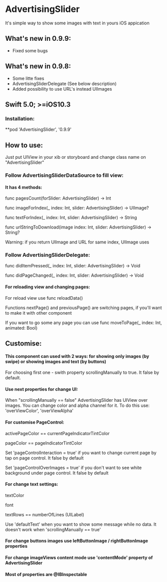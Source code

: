 # AdvertisingSlider
It's simple way to show some images with text in yours iOS appication

## What's new in 0.9.9:

- Fixed some bugs

## What's new in 0.9.8:

- Some litte fixes 
- AdvertisingSliderDelegate (See below description)
- Added possibility to use URL's instead UIImages

## Swift 5.0;  >=iOS10.3 

### Installation:

**pod 'AdvertisingSlider', '0.9.9'

## How to use:

Just put UIView in your xib or storyboard and change class name on "AdvertisingSlider" 

### Follow AdvertisingSliderDataSource to fill view:

#### It has 4 methods: 
 <p>func pagesCount(forSlider: AdvertisingSlider) -> Int<p/>
 <p>func imageForIndex(_ index: Int, slider: AdvertisingSlider) -> UIImage?<p/>
 <p>func textForIndex(_ index: Int, slider: AdvertisingSlider) -> String<p/>
 <p>func urlStringToDownload(image index: Int, slider: AdvertisingSlider) -> String?</p>
 
 Warning: if you return UIImage and URL for same index, UIImage uses
 
### Follow AdvertisingSliderDelegate:

<p>func didItemPressed(_ index: Int, slider: AdvertisingSlider) -> Void</p>
<p>func didPageChanged(_ index: Int, slider: AdvertisingSlider) -> Void</p>
 
#### For reloading view and changing pages:

For reload view use func reloadData() 

Functions nextPage() and previousPage() are switching pages, if you'll want to make it with other component

If you want to go some any page you can use func moveToPage(_ index: Int, animated: Bool)

## Customise: 

#### This component can used with 2 ways: for showing only images (by swipe) or showing images and text (by buttons)
For choosing first one  - swith property scrollingManually to true. It false by default.

#### Use next properties for change UI:
When "scrollingManually == false" AdvertisingSlider has UIView over images. You can change color and alpha channel for it. To do this use:  'overViewColor', 'overViewAlpha'
 
#### For customise PageControl:
<p>activePageColor == currentPageIndicatorTintColor<p/>
<p>pageColor == pageIndicatorTintColor<p/>
<p>Set 'pageControlInteraction = true' if you want to change current page by tap on page control. It false by default<p/>
<p>Set 'pageControlOverImages = true' if you don't want to see white background under page control. It false by default<p/>

#### For change text settings:

<p>textColor<p/>
<p>font<p/>
<p>textRows == numberOfLines (UILabel)<p/>
  
Use 'defaultText' when you want to show some message while no data. It doesn't work when 'scrollingManually == true'

#### For change buttons images use leftButtonImage / rightButtonImage properties

#### For change imageViews content mode use 'contentMode' property of AdvertisingSlider

#### Most of properties are @IBInspectable
